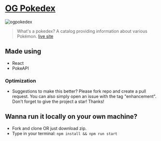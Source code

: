 # [OG Pokedex](https://ogpokedex.netlify.app/)

![ogpokedex](https://user-images.githubusercontent.com/86252224/199866494-18a0bbe0-57d4-4fec-8b20-da8beaef1f8c.png)

> What's a pokedex? A catalog providing information about various Pokémon.
> [live site](https://ogpokedex.netlify.app/)

## Made using

- React
- PokeAPI

### Optimization

- Suggestions to make this better? Please fork repo and create a pull request. You can also simply open an issue with the tag "enhancement".
  Don't forget to give the project a star! Thanks!

## Wanna run it locally on your own machine?

- Fork and clone OR just download zip.
- Type in your terminal: `npm install && npm run start`
